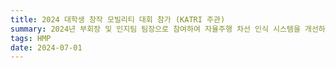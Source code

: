 ```yaml
---
title: 2024 대학생 창작 모빌리티 대회 참가 (KATRI 주관)
summary: 2024년 부회장 및 인지팀 팀장으로 참여하여 자율주행 차선 인식 시스템을 개선하고 차량 제어를 개선함.
tags: HMP
date: 2024-07-01
---
```

